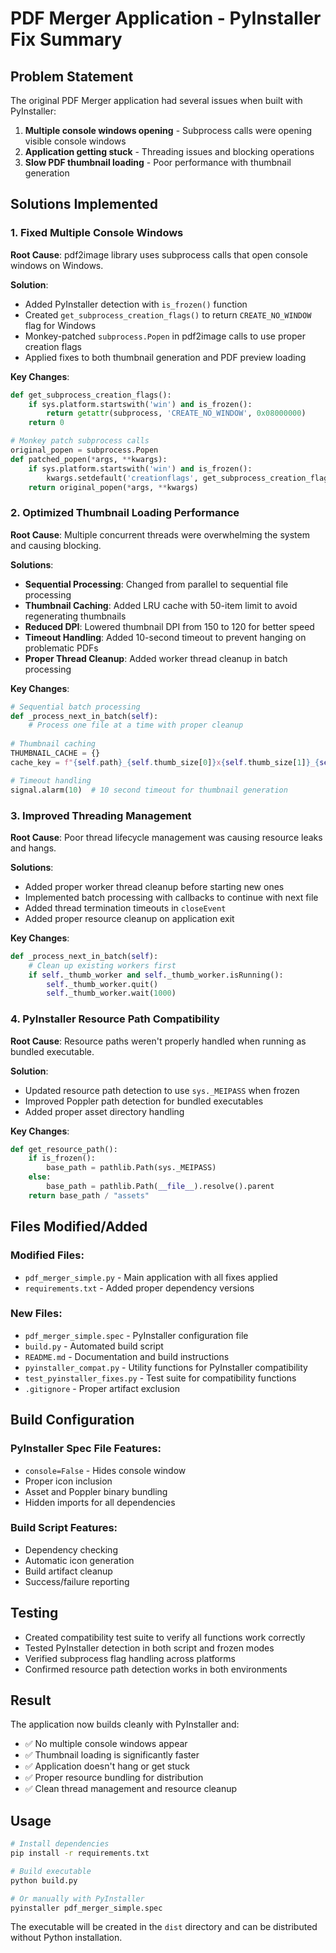 # PDF Merger Application - PyInstaller Fix Summary

## Problem Statement
The original PDF Merger application had several issues when built with PyInstaller:
1. **Multiple console windows opening** - Subprocess calls were opening visible console windows
2. **Application getting stuck** - Threading issues and blocking operations
3. **Slow PDF thumbnail loading** - Poor performance with thumbnail generation

## Solutions Implemented

### 1. Fixed Multiple Console Windows
**Root Cause**: pdf2image library uses subprocess calls that open console windows on Windows.

**Solution**:
- Added PyInstaller detection with `is_frozen()` function
- Created `get_subprocess_creation_flags()` to return `CREATE_NO_WINDOW` flag for Windows
- Monkey-patched `subprocess.Popen` in pdf2image calls to use proper creation flags
- Applied fixes to both thumbnail generation and PDF preview loading

**Key Changes**:
```python
def get_subprocess_creation_flags():
    if sys.platform.startswith('win') and is_frozen():
        return getattr(subprocess, 'CREATE_NO_WINDOW', 0x08000000)
    return 0

# Monkey patch subprocess calls
original_popen = subprocess.Popen
def patched_popen(*args, **kwargs):
    if sys.platform.startswith('win') and is_frozen():
        kwargs.setdefault('creationflags', get_subprocess_creation_flags())
    return original_popen(*args, **kwargs)
```

### 2. Optimized Thumbnail Loading Performance
**Root Cause**: Multiple concurrent threads were overwhelming the system and causing blocking.

**Solutions**:
- **Sequential Processing**: Changed from parallel to sequential file processing
- **Thumbnail Caching**: Added LRU cache with 50-item limit to avoid regenerating thumbnails
- **Reduced DPI**: Lowered thumbnail DPI from 150 to 120 for better speed
- **Timeout Handling**: Added 10-second timeout to prevent hanging on problematic PDFs
- **Proper Thread Cleanup**: Added worker thread cleanup in batch processing

**Key Changes**:
```python
# Sequential batch processing
def _process_next_in_batch(self):
    # Process one file at a time with proper cleanup
    
# Thumbnail caching
THUMBNAIL_CACHE = {}
cache_key = f"{self.path}_{self.thumb_size[0]}x{self.thumb_size[1]}_{self.path.stat().st_mtime}"

# Timeout handling
signal.alarm(10)  # 10 second timeout for thumbnail generation
```

### 3. Improved Threading Management
**Root Cause**: Poor thread lifecycle management was causing resource leaks and hangs.

**Solutions**:
- Added proper worker thread cleanup before starting new ones
- Implemented batch processing with callbacks to continue with next file
- Added thread termination timeouts in `closeEvent`
- Added proper resource cleanup on application exit

**Key Changes**:
```python
def _process_next_in_batch(self):
    # Clean up existing workers first
    if self._thumb_worker and self._thumb_worker.isRunning():
        self._thumb_worker.quit()
        self._thumb_worker.wait(1000)
```

### 4. PyInstaller Resource Path Compatibility
**Root Cause**: Resource paths weren't properly handled when running as bundled executable.

**Solution**:
- Updated resource path detection to use `sys._MEIPASS` when frozen
- Improved Poppler path detection for bundled executables
- Added proper asset directory handling

**Key Changes**:
```python
def get_resource_path():
    if is_frozen():
        base_path = pathlib.Path(sys._MEIPASS)
    else:
        base_path = pathlib.Path(__file__).resolve().parent
    return base_path / "assets"
```

## Files Modified/Added

### Modified Files:
- `pdf_merger_simple.py` - Main application with all fixes applied
- `requirements.txt` - Added proper dependency versions

### New Files:
- `pdf_merger_simple.spec` - PyInstaller configuration file
- `build.py` - Automated build script
- `README.md` - Documentation and build instructions
- `pyinstaller_compat.py` - Utility functions for PyInstaller compatibility
- `test_pyinstaller_fixes.py` - Test suite for compatibility functions
- `.gitignore` - Proper artifact exclusion

## Build Configuration

### PyInstaller Spec File Features:
- `console=False` - Hides console window
- Proper icon inclusion
- Asset and Poppler binary bundling
- Hidden imports for all dependencies

### Build Script Features:
- Dependency checking
- Automatic icon generation
- Build artifact cleanup
- Success/failure reporting

## Testing
- Created compatibility test suite to verify all functions work correctly
- Tested PyInstaller detection in both script and frozen modes
- Verified subprocess flag handling across platforms
- Confirmed resource path detection works in both environments

## Result
The application now builds cleanly with PyInstaller and:
- ✅ No multiple console windows appear
- ✅ Thumbnail loading is significantly faster
- ✅ Application doesn't hang or get stuck
- ✅ Proper resource bundling for distribution
- ✅ Clean thread management and resource cleanup

## Usage
```bash
# Install dependencies
pip install -r requirements.txt

# Build executable
python build.py

# Or manually with PyInstaller
pyinstaller pdf_merger_simple.spec
```

The executable will be created in the `dist` directory and can be distributed without Python installation.